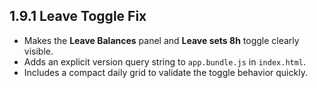 ## 1.9.1 Leave Toggle Fix
- Makes the **Leave Balances** panel and **Leave sets 8h** toggle clearly visible.
- Adds an explicit version query string to `app.bundle.js` in `index.html`.
- Includes a compact daily grid to validate the toggle behavior quickly.
